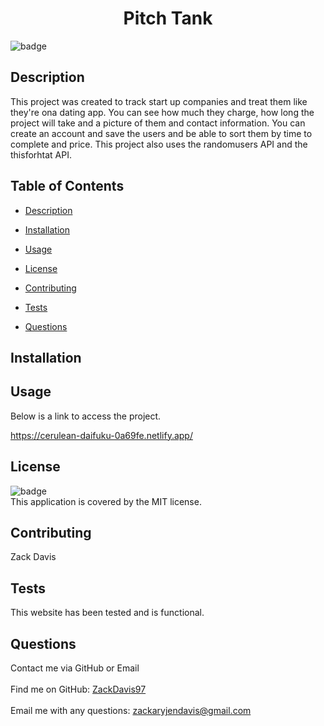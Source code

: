 
<h1 align="center">Pitch Tank</h1>

![badge](https://img.shields.io/badge/license-MIT-brightgreen)<br />
## Description
This project was created to track start up companies and treat them like they're ona dating app. You can see how much they charge, how long the project will take and a picture of them and contact information. You can create an account and save the users and be able to sort them by time to complete and price. This project also uses the randomusers API and the thisforhtat API.
## Table of Contents
- [Description](#description)

- [Installation](#installation)

- [Usage](#usage)

- [License](#license)

- [Contributing](#contributing)

- [Tests](#tests)

- [Questions](#questions)

## Installation


## Usage
Below is a link to access the project.

https://cerulean-daifuku-0a69fe.netlify.app/

## License
![badge](https://img.shields.io/badge/license-MIT-brightgreen)
<br />
This application is covered by the MIT license. 

## Contributing
Zack Davis

## Tests
This website has been tested and is functional.

## Questions
Contact me via GitHub or Email<br />
<br />
Find me on GitHub: [ZackDavis97](https://github.com/ZackDavis97)<br />
<br />
Email me with any questions: zackaryjendavis@gmail.com<br />
  